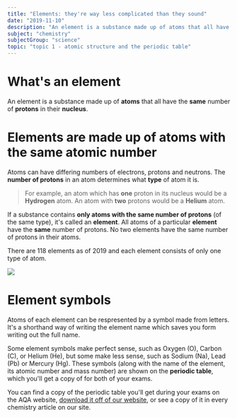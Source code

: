 ```yaml
---
title: "Elements: they're way less complicated than they sound"
date: "2019-11-10"
description: "An element is a substance made up of atoms that all have the same number of protons in their nucleus."
subject: "chemistry"
subjectGroup: "science"
topic: "topic 1 - atomic structure and the periodic table"
---
```


# What's an element

An element is a substance made up of **atoms** that all have the **same** number of **protons** in their **nucleus**.

# Elements are made up of atoms with the same atomic number

Atoms can have differing numbers of electrons, protons and neutrons. The **number of protons** in an atom determines what **type** of atom it is.

> For example, an atom which has **one** proton in its nucleus would be a **Hydrogen** atom. An atom with **two** protons would be a **Helium** atom.

If a substance contains **only atoms with the same number of protons** (of the same type), it's called an **element**. All atoms of a particular **element** have the **same** number of protons. No two elements have the same number of protons in their atoms.

There are 118 elements as of 2019 and each element consists of only one type of atom.

![](articles/chemistry/element-particles.png)

# Element symbols

Atoms of each element can be respresented by a symbol made from letters. It's a shorthand way of writing the element name which saves you form writing out the full name.

Some element symbols make perfect sense, such as Oxygen (O), Carbon (C), or Helium (He), but some make less sense, such as Sodium (Na), Lead (Pb) or Mercury (Hg). These symbols (along with the name of the element, its atomic number and mass number) are shown on the **periodic table**, which you'll get a copy of for both of your exams.

You can find a copy of the periodic table you'll get during your exams on the AQA website, [download it off of our website](/files/periodic-table-insert.pdf), or see a copy of it in every chemistry article on our site.
